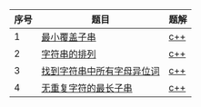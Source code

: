 | 序号 | 题目                                                         | 题解                          |
| ---- | ------------------------------------------------------------ | ----------------------------- |
| 1    | [最小覆盖子串](https://leetcode-cn.com/problems/minimum-window-substring/) | [c++](source/leetcode76)      |
| 2    | [字符串的排列](https://leetcode-cn.com/problems/permutation-in-string/) | [c++](source/leetcode567.cpp) |
| 3    | [找到字符串中所有字母异位词](https://leetcode-cn.com/problems/find-all-anagrams-in-a-string/) | [c++](source/leetcode438.cpp) |
| 4    | [无重复字符的最长子串](https://leetcode-cn.com/problems/longest-substring-without-repeating-characters/) | [c++](source/leetcode3.cpp)   |


